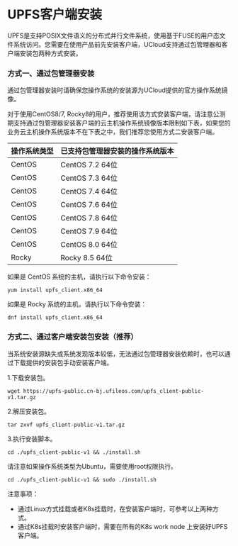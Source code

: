 # UPFS客户端安装


UPFS是支持POSIX文件语义的分布式并行文件系统，使用基于FUSE的用户态文件系统访问。您需要在使用产品前先安装客户端，UCloud支持通过包管理器和客户端安装包两种方式安装。

### 方式一、通过包管理器安装

通过包管理器安装时请确保您操作系统的安装源为UCloud提供的官方操作系统镜像。

对于使用CentOS8/7, Rocky8的用户，推荐使用该方式安装客户端，请注意公测期支持通过包管理器安装客户端的云主机操作系统镜像版本限制如下表，如果您的业务云主机操作系统版本不在下表之中，我们推荐您使用方式二安装客户端。

| 操作系统类型 | 已支持包管理器安装的操作系统版本 |        
|--------|------------------|
| CentOS | CentOS 7.2 64位   |
| CentOS | CentOS 7.3 64位   |
| CentOS | CentOS 7.4 64位   |
| CentOS | CentOS 7.6 64位   |
| CentOS | CentOS 7.8 64位   |
| CentOS | CentOS 7.9 64位   |
| CentOS | CentOS 8.0 64位   |
| Rocky| Rocky 8.5 64位    |

如果是 CentOS 系统的主机，请执行以下命令安装：

```shell
yum install upfs_client.x86_64
```

如果是 Rocky 系统的主机，请执行以下命令安装：

```shell
dnf install upfs_client.x86_64
```

### 方式二、通过客户端安装包安装（推荐）

当系统安装源缺失或系统发现版本较低，无法通过包管理器安装依赖时，也可以通过下载提供的安装包手动安装客户端。

1.下载安装包。

```shell
wget https://upfs-public.cn-bj.ufileos.com/upfs_client-public-v1.tar.gz
```

2.解压安装包。

```shell
tar zxvf upfs_client-public-v1.tar.gz
```

3.执行安装脚本。

```shell
cd ./upfs_client-public-v1 && ./install.sh
```

  请注意如果操作系统类型为Ubuntu，需要使用root权限执行。

```shell
cd ./upfs_client-public-v1 && sudo ./install.sh
```

注意事项：
  - 通过Linux方式挂载或者K8s挂载时，在安装客户端时，可参考以上两种方式。
  - 通过K8s挂载时安装客户端时，需要在所有的K8s work node 上安装好UPFS客户端。